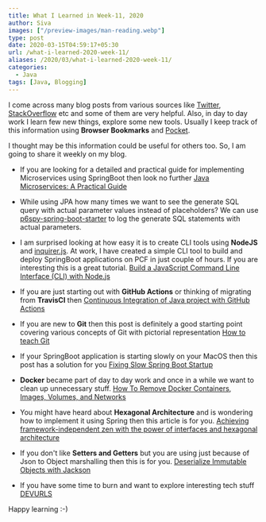 ```yaml
---
title: What I Learned in Week-11, 2020
author: Siva
images: ["/preview-images/man-reading.webp"]
type: post
date: 2020-03-15T04:59:17+05:30
url: /what-i-learned-2020-week-11/
aliases: /2020/03/what-i-learned-2020-week-11/
categories:
  - Java
tags: [Java, Blogging]
---
```


I come across many blog posts from various sources like [Twitter](https://twitter.com/sivalabs), 
[StackOverflow](https://stackoverflow.com/) etc and some of them are very helpful. 
Also, in day to day work I learn few new things, explore some new tools. 
Usually I keep track of this information using **Browser Bookmarks** and [Pocket](https://app.getpocket.com/).

I thought may be this information could be useful for others too. So, I am going to share it weekly on my blog.

* If you are looking for a detailed and practical guide for implementing Microservices using SpringBoot then look no further 
[Java Microservices: A Practical Guide](https://www.marcobehler.com/guides/java-microservices-a-practical-guide)

* While using JPA how many times we want to see the generate SQL query with actual parameter values instead of placeholders?
We can use [p6spy-spring-boot-starter](https://github.com/gavlyukovskiy/spring-boot-data-source-decorator) to log the generate SQL statements with actual parameters.

* I am surprised looking at how easy it is to create CLI tools using **NodeJS** and 
[inquirer.js](https://github.com/SBoudrias/Inquirer.js). 
At work, I have created a simple CLI tool to build and deploy SpringBoot applications on PCF in just couple of hours.
If you are interesting this is a great tutorial.
[Build a JavaScript Command Line Interface (CLI) with Node.js](https://www.sitepoint.com/javascript-command-line-interface-cli-node-js/)

* If you are just starting out with **GitHub Actions** or thinking of migrating from **TravisCI** then 
[Continuous Integration of Java project with GitHub Actions](https://medium.com/faun/continuous-integration-of-java-project-with-github-actions-7a8a0e8246ef)

* If you are new to **Git** then this post is definitely a good starting point covering various concepts of Git with pictorial representation
[How to teach Git](https://rachelcarmena.github.io/2018/12/12/how-to-teach-git.html) 

* If your SpringBoot application is starting slowly on your MacOS then this post has a solution for you
[Fixing Slow Spring Boot Startup](https://blog.noizwaves.io/2017/09/02/slow-spring-boot-startup.html)

* **Docker** became part of day to day work and once in a while we want to clean up unnecessary stuff.
[How To Remove Docker Containers, Images, Volumes, and Networks](https://linuxize.com/post/how-to-remove-docker-images-containers-volumes-and-networks/)

* You might have heard about **Hexagonal Architecture** and is wondering how to implement it using Spring then this article is for you.
[Achieving framework-independent zen with the power of interfaces and hexagonal architecture](https://rskupnik.github.io/framework-independence-with-hexagonal-architecture)

* If you don't like **Setters and Getters** but you are using just because of Json to Object marshalling then this is for you.
[Deserialize Immutable Objects with Jackson](https://www.baeldung.com/jackson-deserialize-immutable-objects)

* If you have some time to burn and want to explore interesting tech stuff 
[DEVURLS](https://devurls.com/)

Happy learning :-)
